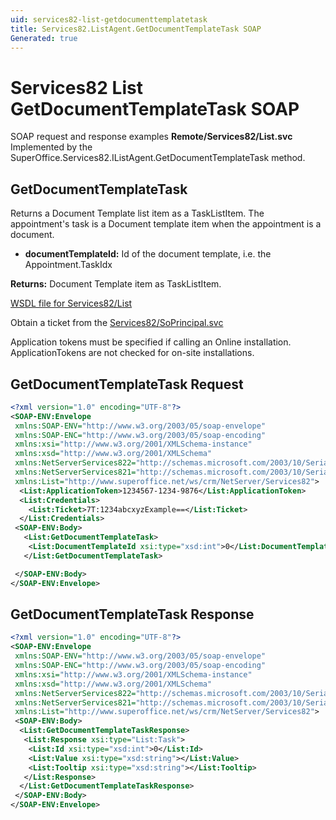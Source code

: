 ```yaml
---
uid: services82-list-getdocumenttemplatetask
title: Services82.ListAgent.GetDocumentTemplateTask SOAP
Generated: true
---
```


# Services82 List GetDocumentTemplateTask SOAP

SOAP request and response examples **Remote/Services82/List.svc**
Implemented by the <see cref="M:SuperOffice.Services82.IListAgent.GetDocumentTemplateTask">SuperOffice.Services82.IListAgent.GetDocumentTemplateTask</see> method.

## GetDocumentTemplateTask

Returns a Document Template list item as a TaskListItem. The appointment's task is a Document template item when the appointment is a document.

* **documentTemplateId:** Id of the document template, i.e. the Appointment.TaskIdx

**Returns:** Document Template item as TaskListItem.


[WSDL file for Services82/List](../Services82-List.md)

Obtain a ticket from the [Services82/SoPrincipal.svc](../SoPrincipal/index.md)

Application tokens must be specified if calling an Online installation. ApplicationTokens are not checked for on-site installations.

## GetDocumentTemplateTask Request

```xml
<?xml version="1.0" encoding="UTF-8"?>
<SOAP-ENV:Envelope
 xmlns:SOAP-ENV="http://www.w3.org/2003/05/soap-envelope"
 xmlns:SOAP-ENC="http://www.w3.org/2003/05/soap-encoding"
 xmlns:xsi="http://www.w3.org/2001/XMLSchema-instance"
 xmlns:xsd="http://www.w3.org/2001/XMLSchema"
 xmlns:NetServerServices822="http://schemas.microsoft.com/2003/10/Serialization/Arrays"
 xmlns:NetServerServices821="http://schemas.microsoft.com/2003/10/Serialization/"
 xmlns:List="http://www.superoffice.net/ws/crm/NetServer/Services82">
  <List:ApplicationToken>1234567-1234-9876</List:ApplicationToken>
  <List:Credentials>
    <List:Ticket>7T:1234abcxyzExample==</List:Ticket>
  </List:Credentials>
 <SOAP-ENV:Body>
   <List:GetDocumentTemplateTask>
    <List:DocumentTemplateId xsi:type="xsd:int">0</List:DocumentTemplateId>
   </List:GetDocumentTemplateTask>

 </SOAP-ENV:Body>
</SOAP-ENV:Envelope>

```


## GetDocumentTemplateTask Response

```xml
<?xml version="1.0" encoding="UTF-8"?>
<SOAP-ENV:Envelope
 xmlns:SOAP-ENV="http://www.w3.org/2003/05/soap-envelope"
 xmlns:SOAP-ENC="http://www.w3.org/2003/05/soap-encoding"
 xmlns:xsi="http://www.w3.org/2001/XMLSchema-instance"
 xmlns:xsd="http://www.w3.org/2001/XMLSchema"
 xmlns:NetServerServices822="http://schemas.microsoft.com/2003/10/Serialization/Arrays"
 xmlns:NetServerServices821="http://schemas.microsoft.com/2003/10/Serialization/"
 xmlns:List="http://www.superoffice.net/ws/crm/NetServer/Services82">
 <SOAP-ENV:Body>
  <List:GetDocumentTemplateTaskResponse>
   <List:Response xsi:type="List:Task">
    <List:Id xsi:type="xsd:int">0</List:Id>
    <List:Value xsi:type="xsd:string"></List:Value>
    <List:Tooltip xsi:type="xsd:string"></List:Tooltip>
   </List:Response>
  </List:GetDocumentTemplateTaskResponse>
 </SOAP-ENV:Body>
</SOAP-ENV:Envelope>

```

